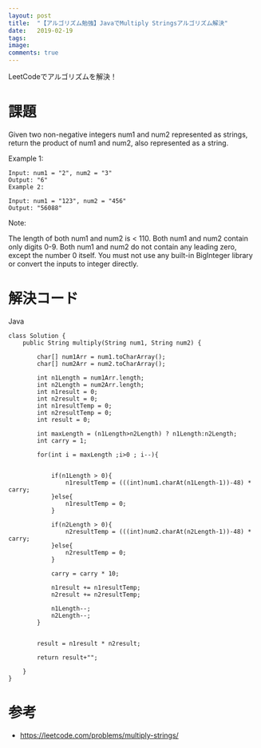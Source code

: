 ```yaml
---
layout: post
title:  "【アルゴリズム勉強】JavaでMultiply Stringsアルゴリズム解決"
date:   2019-02-19
tags:
image:
comments: true
---
```


LeetCodeでアルゴリズムを解決！

# 課題
Given two non-negative integers num1 and num2 represented as strings, return the product of num1 and num2, also represented as a string.

Example 1:

```shell
Input: num1 = "2", num2 = "3"
Output: "6"
Example 2:
```
```shell
Input: num1 = "123", num2 = "456"
Output: "56088"
```
Note:

The length of both num1 and num2 is < 110.
Both num1 and num2 contain only digits 0-9.
Both num1 and num2 do not contain any leading zero, except the number 0 itself.
You must not use any built-in BigInteger library or convert the inputs to integer directly.

# 解決コード
Java

```shell
class Solution {
    public String multiply(String num1, String num2) {
        
        char[] num1Arr = num1.toCharArray();
        char[] num2Arr = num2.toCharArray();
    
        int n1Length = num1Arr.length;
        int n2Length = num2Arr.length;
        int n1result = 0;
        int n2result = 0;
        int n1resultTemp = 0;
        int n2resultTemp = 0;
        int result = 0;
        
        int maxLength = (n1Length>n2Length) ? n1Length:n2Length;
        int carry = 1;
        
        for(int i = maxLength ;i>0 ; i--){
            
            
            if(n1Length > 0){
                n1resultTemp = (((int)num1.charAt(n1Length-1))-48) * carry;
            }else{
                n1resultTemp = 0;
            }
            
            if(n2Length > 0){
                n2resultTemp = (((int)num2.charAt(n2Length-1))-48) * carry;
            }else{
                n2resultTemp = 0;
            }
            
            carry = carry * 10;
            
            n1result += n1resultTemp;
            n2result += n2resultTemp;
            
            n1Length--;
            n2Length--;
        }
        
        
        result = n1result * n2result;
        
        return result+"";
        
    }
}

```



# 参考
- https://leetcode.com/problems/multiply-strings/
